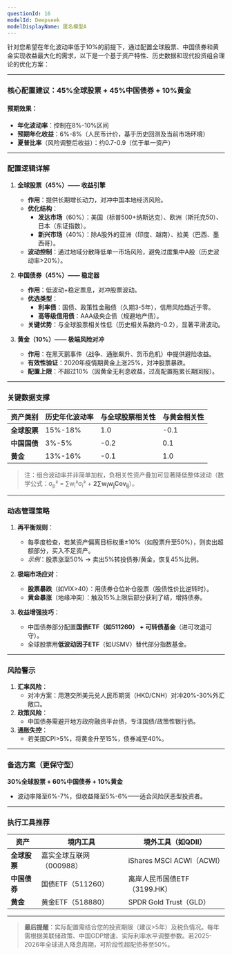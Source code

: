 ```yaml
---
questionId: 16
modelId: Deepseek
modelDisplayName: 匿名模型A
---
```

针对您希望在年化波动率低于10%的前提下，通过配置全球股票、中国债券和黄金实现收益最大化的需求，以下是一个基于资产特性、历史数据和现代投资组合理论的优化方案：

---

### **核心配置建议：45%全球股票 + 45%中国债券 + 10%黄金**
#### **预期效果：**
- **年化波动率**：控制在8%-10%区间  
- **预期年化收益**：6%-8%（人民币计价，基于历史回测及当前市场环境）  
- **夏普比率**（风险调整后收益）：约0.7-0.9（优于单一资产）

---

### **配置逻辑详解**
1. **全球股票（45%）—— 收益引擎**  
   - **作用**：提供长期增长动力，对冲中国本地经济风险。  
   - **优化结构**：  
     - **发达市场**（60%）：美国（标普500+纳斯达克）、欧洲（斯托克50）、日本（东证指数）。  
     - **新兴市场**（40%）：除A股外的亚洲（印度、越南）、拉美（巴西、墨西哥）。  
   - **波动控制**：通过地域分散降低单一市场风险，避免过度集中A股（历史波动率>20%）。

2. **中国债券（45%）—— 稳定器**  
   - **作用**：低波动+稳定票息，对冲股票波动。  
   - **优选类型**：  
     - **利率债**：国债、政策性金融债（久期3-5年），信用风险趋近于零。  
     - **高等级信用债**：AAA级央企债（规避地产债）。  
   - **关键优势**：与全球股票相关性低（历史相关系数约-0.2），显著平滑波动。

3. **黄金（10%）—— 极端风险对冲**  
   - **作用**：在黑天鹅事件（战争、通胀飙升、货币危机）中提供避险收益。  
   - **有效性验证**：2020年疫情期黄金上涨25%，对冲股票暴跌。  
   - **配置上限**：不超过10%（因黄金无利息收益，过高配置拖累长期回报）。

---

### **关键数据支撑**
| 资产类别       | 历史年化波动率 | 与全球股票相关性 | 与黄金相关性 |
|----------------|----------------|-------------------|-------------|
| **全球股票**   | 15%-18%        | 1.0               | -0.1        |
| **中国国债**   | 3%-5%          | -0.2              | 0.1         |
| **黄金**       | 13%-16%        | -0.1              | 1.0         |

> 注：组合波动率并非简单加权，负相关性资产叠加可显著降低整体波动（数学公式：σ<sub>p</sub>² = ∑w<sub>i</sub>²σ<sub>i</sub>² + **2∑w<sub>i</sub>w<sub>j</sub>Cov<sub>ij</sub>**）。

---

### **动态管理策略**
1. **再平衡规则**：  
   - 每季度检查，若某资产偏离目标权重±10%（如股票升至50%），则卖出超额部分，买入不足资产。  
   - *示例*：股票涨至50% → 卖出5%转投债券/黄金，恢复45%比例。

2. **极端市场应对**：  
   - **股票暴跌**（如VIX>40）：用债券仓位补仓股票（股债性价比逆转时）。  
   - **黄金暴涨**（地缘冲突）：触及15%上限后部分获利了结，增持债券。

3. **收益增强技巧**：  
   - 中国债券部分配置**国债ETF（如511260） + 可转债基金**（进可攻退可守）。  
   - 全球股票用**低波动因子ETF**（如USMV）替代部分指数基金。

---

### **风险警示**
1. **汇率风险**：  
   - 对冲方案：用港交所美元兑人民币期货（HKD/CNH）对冲20%-30%外汇敞口。  
2. **政策风险**：  
   - 中国债券需避开地方政府融资平台债，专注国债/政策性银行债。  
3. **通胀失控**：  
   - 若美国CPI>5%，将黄金升至15%，债券减至40%。

---

### **备选方案（更保守型）**
**30%全球股票 + 60%中国债券 + 10%黄金**  
- 波动率降至6%-7%，但收益降至5%-6%——适合风险厌恶型投资者。

---

### **执行工具推荐**
| 资产         | 境内工具                     | 境外工具（如QDII）            |
|--------------|------------------------------|-------------------------------|
| **全球股票** | 嘉实全球互联网（000988）     | iShares MSCI ACWI（ACWI）     |
| **中国债券** | 国债ETF（511260）            | 离岸人民币国债ETF（3199.HK）  |
| **黄金**     | 黄金ETF（518880）            | SPDR Gold Trust（GLD）        |

---

> **最后提醒**：实际配置需结合您的投资期限（建议>5年）及税负情况。每年需根据美联储政策、中国GDP增速、实际利率水平调整参数。若2025-2026年全球进入降息周期，可阶段性超配债券至50%。